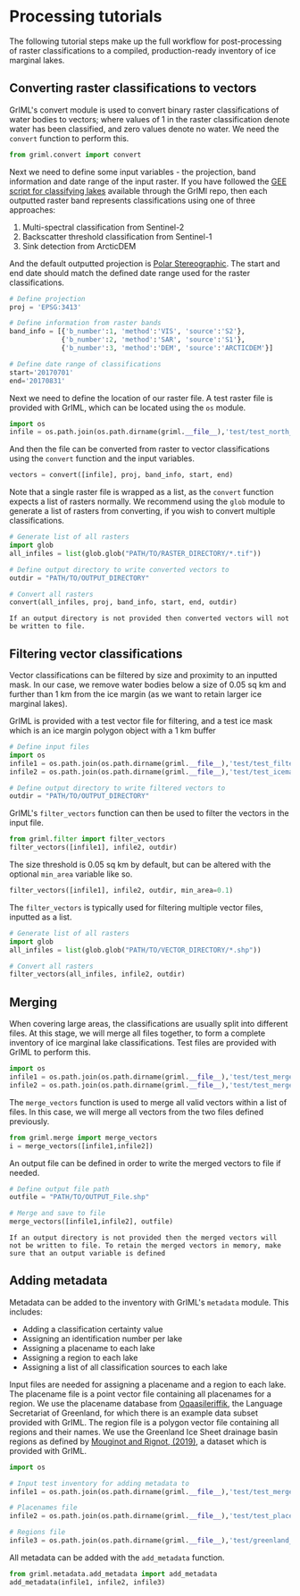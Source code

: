 # Processing tutorials

The following tutorial steps make up the full workflow for post-processing of raster classifications to a compiled, production-ready inventory of ice marginal lakes.


## Converting raster classifications to vectors

GrIML's convert module is used to convert binary raster classifications of water bodies to vectors; where values of 1 in the raster classification denote water has been classified, and zero values denote no water. We need the `convert` function to perform this. 

```python
from griml.convert import convert
```

Next we need to define some input variables - the projection, band information and date range of the input raster. If you have followed the [GEE script for classifying lakes](https://github.com/GEUS-Glaciology-and-Climate/GrIML/blob/main/gee_scripts/lake_classification.js) available through the GrIMl repo, then each outputted raster band represents classifications using one of three approaches:

1. Multi-spectral classification from Sentinel-2
2. Backscatter threshold classification from Sentinel-1
3. Sink detection from ArcticDEM

And the default outputted projection is [Polar Stereographic](https://nsidc.org/data/user-resources/help-center/guide-nsidcs-polar-stereographic-projection). The start and end date should match the defined date range used for the raster classifications.

```python
# Define projection
proj = 'EPSG:3413'

# Define information from raster bands
band_info = [{'b_number':1, 'method':'VIS', 'source':'S2'}, 
             {'b_number':2, 'method':'SAR', 'source':'S1'},
             {'b_number':3, 'method':'DEM', 'source':'ARCTICDEM'}] 

# Define date range of classifications
start='20170701' 
end='20170831'
```

Next we need to define the location of our raster file. A test raster file is provided with GrIML, which can be located using the `os` module.

```python
import os
infile = os.path.join(os.path.dirname(griml.__file__),'test/test_north_greenland.tif')
```

And then the file can be converted from raster to vector classifications using the `convert` function and the input variables.

```python
vectors = convert([infile], proj, band_info, start, end) 
```

Note that a single raster file is wrapped as a list, as the `convert` function expects a list of rasters normally. We recommend using the `glob` module to generate a list of rasters from converting, if you wish to convert multiple classifications.

```python
# Generate list of all rasters
import glob
all_infiles = list(glob.glob("PATH/TO/RASTER_DIRECTORY/*.tif"))

# Define output directory to write converted vectors to
outdir = "PATH/TO/OUTPUT_DIRECTORY"

# Convert all rasters 
convert(all_infiles, proj, band_info, start, end, outdir) 
```

```{important}
If an output directory is not provided then converted vectors will not be written to file.
```


## Filtering vector classifications

Vector classifications can be filtered by size and proximity to an inputted mask. In our case, we remove water bodies below a size of 0.05 sq km and further than 1 km from the ice margin (as we want to retain larger ice marginal lakes).

GrIML is provided with a test vector file for filtering, and a test ice mask which is an ice margin polygon object with a 1 km buffer

```python
# Define input files
import os
infile1 = os.path.join(os.path.dirname(griml.__file__),'test/test_filter.shp') 
infile2 = os.path.join(os.path.dirname(griml.__file__),'test/test_icemask.shp')  

# Define output directory to write filtered vectors to
outdir = "PATH/TO/OUTPUT_DIRECTORY"    
```

GrIML's `filter_vectors` function can then be used to filter the vectors in the input file.
 
```python
from griml.filter import filter_vectors
filter_vectors([infile1], infile2, outdir)
```

The size threshold is 0.05 sq km by default, but can be altered with the optional `min_area` variable like so.

```python
filter_vectors([infile1], infile2, outdir, min_area=0.1)
```

The `filter_vectors` is typically used for filtering multiple vector files, inputted as a list.

```python
# Generate list of all rasters
import glob
all_infiles = list(glob.glob("PATH/TO/VECTOR_DIRECTORY/*.shp"))

# Convert all rasters 
filter_vectors(all_infiles, infile2, outdir)
```

## Merging

When covering large areas, the classifications are usually split into different files. At this stage, we will merge all files together, to form a complete inventory of ice marginal lake classifications. Test files are provided with GrIML to perform this.

```python
import os
infile1 = os.path.join(os.path.dirname(griml.__file__),'test/test_merge_1.shp')  
infile2 = os.path.join(os.path.dirname(griml.__file__),'test/test_merge_2.shp')                  
```

The `merge_vectors` function is used to merge all valid vectors within a list of files. In this case, we will merge all vectors from the two files defined previously. 

```python
from griml.merge import merge_vectors
i = merge_vectors([infile1,infile2]) 
```

An output file can be defined in order to write the merged vectors to file if needed.
 
```python
# Define output file path
outfile = "PATH/TO/OUTPUT_File.shp"

# Merge and save to file
merge_vectors([infile1,infile2], outfile) 
```

```{important}
If an output directory is not provided then the merged vectors will not be written to file. To retain the merged vectors in memory, make sure that an output variable is defined
```

## Adding metadata

Metadata can be added to the inventory with GrIML's `metadata` module. This includes:

- Adding a classification certainty value
- Assigning an identification number per lake
- Assigning a placename to each lake
- Assigning a region to each lake
- Assigning a list of all classification sources to each lake

Input files are needed for assigning a placename and a region to each lake. The placename file is a point vector file containing all placenames for a region. We use the placename database from [Oqaasileriffik](https://oqaasileriffik.gl/en/), the Language Secretariat of Greenland, for which there is an example data subset provided with GrIML. The region file is a polygon vector file containing all regions and their names. We use the Greenland Ice Sheet drainage basin regions as defined by [Mouginot and Rignot, (2019)](https://doi.org/10.7280/D1WT11), a dataset which is provided with GrIML. 

```python
import os

# Input test inventory for adding metadata to
infile1 = os.path.join(os.path.dirname(griml.__file__),'test/test_merge_2.shp') 

# Placenames file            
infile2 = os.path.join(os.path.dirname(griml.__file__),'test/test_placenames.shp')   

# Regions file           
infile3 = os.path.join(os.path.dirname(griml.__file__),'test/greenland_basins_polarstereo.shp') 
```

All metadata can be added with the `add_metadata` function.

```python
from griml.metadata.add_metadata import add_metadata
add_metadata(infile1, infile2, infile3)
```
